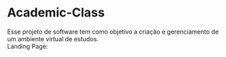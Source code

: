 # Academic-Class
Esse projeto de software tem como objetivo a criação e gerenciamento de um ambiente virtual de estudos.        
Landing Page: 
